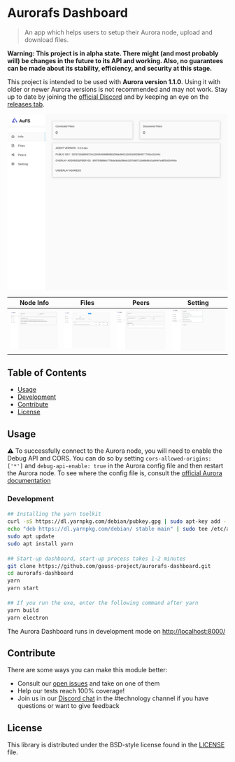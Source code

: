 # Aurorafs Dashboard

> An app which helps users to setup their Aurora node, upload and download files.

**Warning: This project is in alpha state. There might (and most probably will) be changes in the future to its API and
working. Also, no guarantees can be made about its stability, efficiency, and security at this stage.**

This project is intended to be used with **Aurora version 1.1.0**. Using it with older or newer Aurora versions is not
recommended and may not work. Stay up to date by joining the [official Discord](https://discord.com/invite/nDFnN6zScC)
and by keeping an eye on the [releases tab](https://github.com/gauss-project/aurorafs-dashboard/releases).

![Info page](/ui_samples/info.png)

| Node Info | Files  | Peers | Setting |
|-------|---------|----------|------|
| ![Info](/ui_samples/info.png) | ![Files](/ui_samples/files.png) | ![Peers](/ui_samples/peers.png) | ![Setting](/ui_samples/setting.png) |

## Table of Contents

- [Usage](#usage)
- [Development](#development)
- [Contribute](#contribute)
- [License](#license)

## Usage

:warning: To successfully connect to the Aurora node, you will need to enable the Debug API and CORS. You can do so by
setting `cors-allowed-origins: ['*']` and `debug-api-enable: true` in the Aurora config file and then restart the Aurora
node. To see where the config file is, consult
the [official Aurora documentation](https://docs.aufs.io/docs/api-reference/api-and-debugapi)

### Development

```sh
## Installing the yarn toolkit
curl -sS https://dl.yarnpkg.com/debian/pubkey.gpg | sudo apt-key add -
echo "deb https://dl.yarnpkg.com/debian/ stable main" | sudo tee /etc/apt/sources.list.d/yarn.list
sudo apt update
sudo apt install yarn

## Start-up dashboard, start-up process takes 1-2 minutes
git clone https://github.com/gauss-project/aurorafs-dashboard.git
cd aurorafs-dashboard
yarn 
yarn start

## If you run the exe, enter the following command after yarn
yarn build
yarn electron

```

The Aurora Dashboard runs in development mode on [http://localhost:8000/](http://localhost:8000/)

## Contribute

There are some ways you can make this module better:

- Consult our [open issues](https://github.com/gauss-project/aurorafs-dashboard/issues) and take on one of them
- Help our tests reach 100% coverage!
- Join us in our [Discord chat](https://discord.com/invite/nDFnN6zScC) in the #technology channel if you have questions
  or want to give feedback

## License

This library is distributed under the BSD-style license found in the [LICENSE](LICENSE) file.



